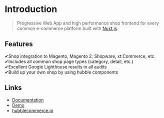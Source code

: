 # Introduction

> Progressive Web App and high performance shop frontend for every common e-commerce platform built with [Nuxt.js](https://nuxtjs.org/).

## Features

✔Shop integration to Magento, Magento 2, Shopware, xt:Commerce, etc.  
✔Includes all common shop page types \(category, detail, etc.\)  
✔Excellent Google Lighthouse results in all audits  
✔Build up your own shop by using hubble components

## Links

* [Documentation](https://docs.hubblecommerce.io/)
* [Demo](https://demo.hubblecommerce.io/)
* [hubblecommerce.io](https://www.hubblecommerce.io)
